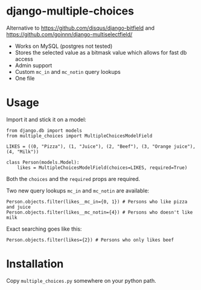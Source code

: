 # django-multiple-choices

Alternative to https://github.com/disqus/django-bitfield and https://github.com/goinnn/django-multiselectfield/

- Works on MySQL (postgres not tested)
- Stores the selected value as a bitmask value which allows for fast db access
- Admin support
- Custom `mc_in` and `mc_notin` query lookups
- One file

# Usage

Import it and stick it on a model:

```
from django.db import models
from multiple_choices import MultipleChoicesModelField

LIKES = ((0, "Pizza"), (1, "Juice"), (2, "Beef"), (3, "Orange juice"), (4, "Milk"))

class Person(models.Model):
    likes = MultipleChoicesModelField(choices=LIKES, required=True)
```

Both the `choices` and the `required` props are required.

Two new query lookups `mc_in` and `mc_notin` are available:

```
Person.objects.filter(likes__mc_in={0, 1}) # Persons who like pizza and juice
Person.objects.filter(likes__mc_notin={4}) # Persons who doesn't like milk
```

Exact searching goes like this:

```
Person.objects.filter(likes={2}) # Persons who only likes beef
```

# Installation

Copy `multiple_choices.py` somewhere on your python path.
